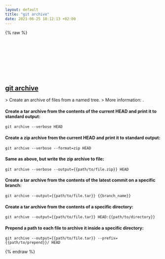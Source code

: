```yaml
---
layout: default
title: "git archive"
date: 2021-06-25 18:12:13 +02:00
---
```

{% raw %}
<h2 id="git-archive">
  <a href="/en/common/git-archive.html">git archive</a> <a href="#git-archive"><svg class="icon">
    <use href="/assets/images/unicode_sprite.svg#link" />
  </svg></a>
</h2>
> Create an archive of files from a named tree.
> More information: <https://git-scm.com/docs/git-archive>.

#### Create a tar archive from the contents of the current HEAD and print it to standard output:
```shell
git archive --verbose HEAD
```
#### Create a zip archive from the current HEAD and print it to standard output:
```shell
git archive --verbose --format=zip HEAD
```
#### Same as above, but write the zip archive to file:
```shell
git archive --verbose --output={{path/to/file.zip}} HEAD
```
#### Create a tar archive from the contents of the latest commit on a specific branch:
```shell
git archive --output={{path/to/file.tar}} {{branch_name}}
```
#### Create a tar archive from the contents of a specific directory:
```shell
git archive --output={{path/to/file.tar}} HEAD:{{path/to/directory}}
```
#### Prepend a path to each file to archive it inside a specific directory:
```shell
git archive --output={{path/to/file.tar}} --prefix={{path/to/prepend}}/ HEAD
```
{% endraw %}